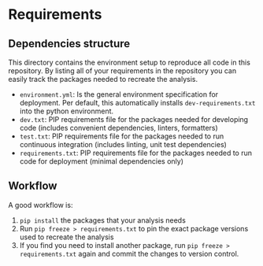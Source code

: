 # Requirements

## Dependencies structure
This directory contains the environment setup to reproduce all code in this repository. By listing all of your requirements 
in the repository you can easily track the packages needed to recreate the analysis. 

- `environment.yml`: Is the general environment specification for deployment. Per default, this automatically installs `dev-requirements.txt` into the python environment.
- `dev.txt`: PIP requirements file for the packages needed for developing code (includes convenient dependencies, linters, formatters)  
- `test.txt`: PIP requirements file for the packages needed to run continuous integration (includes linting, unit test dependencies)  
- `requirements.txt`: PIP requirements file for the packages needed to run code for deployment (minimal dependencies only)  

## Workflow
A good workflow is: 
1. `pip install` the packages that your analysis needs
2. Run `pip freeze > requirements.txt` to pin the exact package versions used to recreate the analysis
3. If you find you need to install another package, run `pip freeze > requirements.txt` again and commit the changes to version control.